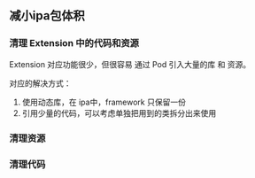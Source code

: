 ## 减小ipa包体积

### 清理 Extension 中的代码和资源

Extension 对应功能很少，但很容易 通过 Pod 引入大量的库 和 资源。

对应的解决方式：

1. 使用动态库，在 ipa中，framework 只保留一份
2. 引用少量的代码，可以考虑单独把用到的类拆分出来使用 

### 清理资源



### 清理代码



